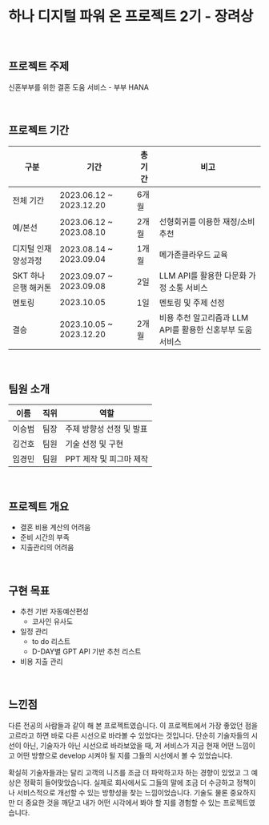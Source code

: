# 하나 디지털 파워 온 프로젝트 2기 - 장려상

<br>

## 프로젝트 주제
신혼부부를 위한 결혼 도움 서비스 - 부부 HANA

<br>

## 프로젝트 기간
| 구분 | 기간 | 총 기간 | 비고 |
| -- | -- | -- | -- |
| 전체 기간 | 2023.06.12 ~ 2023.12.20 | 6개월 |  |
| 예/본선 | 2023.06.12 ~ 2023.08.10 | 2개월 | 선형회귀를 이용한 재정/소비 추천 |
| 디지털 인재 양성과정 | 2023.08.14 ~ 2023.09.04 | 1개월 | 메가존클라우드 교육 |
| SKT 하나은행 해커톤 | 2023.09.07 ~ 2023.09.08 | 2일 | LLM API를 활용한 다문화 가정 소통 서비스 |
| 멘토링 | 2023.10.05 | 1일 | 멘토링 및 주제 선정 |
| 결승 | 2023.10.05 ~ 2023.12.20 | 2개월 | 비용 추천 알고리즘과 LLM API를 활용한 신혼부부 도움 서비스 |

<br>

## 팀원 소개

| 이름   | 직위                  | 역할                       |
|---------|------------------------|-----------------------------|
| 이승범  | 팀장     | 주제 방향성 선정 및 발표  |
| 김건호   | 팀원    | 기술 선정 및 구현               |
| 임경민   | 팀원   | PPT 제작 및 피그마 제작            |

<br>

## 프로젝트 개요
- 결혼 비용 계산의 어려움
- 준비 시간의 부족
- 지출관리의 어려움

<br>

## 구현 목표
- 추천 기반 자동예산편성
  - 코사인 유사도
- 일정 관리
  - to do 리스트
  - D-DAY별 GPT API 기반 추천 리스트
- 비용 지출 관리

<br>

## 느낀점
다른 전공의 사람들과 같이 해 본 프로젝트였습니다. 이 프로젝트에서 가장 좋았던 점을 고르라고 하면 바로 다른 시선으로 바라볼 수 있었다는 것입니다. 단순히 기술자들의 시선이 아닌, 기술자가 아닌 시선으로 바라보았을 때, 저 서비스가 지금 현재 어떤 느낌이고 어떤 방향으로 develop 시켜야 될 지를 그들의 시선에서 볼 수 있었습니다.

확실히 기술자들과는 달리 고객의 니즈를 조금 더 파악하고자 하는 경향이 있었고 그 예상은 정확히 들어맞았습니다. 실제로 회사에서도 그들의 말에 조금 더 수긍하고 정책이나 서비스적으로 개선할 수 있는 방향성을 찾는 느낌이었습니다. 기술도 물론 중요하지만 더 중요한 것을 깨닫고 내가 어떤 시각에서 봐야 할 지를 경험할 수 있는 프로젝트였습니다.
